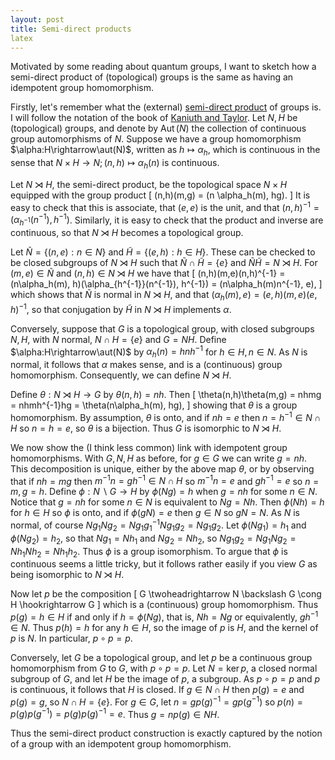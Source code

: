 ```yaml
---
layout: post
title: Semi-direct products
latex
---
```


Motivated by some reading about quantum groups, I want to sketch how a semi-direct product of (topological)
groups is the same as having an idempotent group homomorphism.

Firstly, let's remember what the (external) [semi-direct product](https://en.wikipedia.org/wiki/Semidirect_product)
of groups is.  I will follow the notation of the book of [Kaniuth and Taylor](https://doi.org/10.1017/CBO9781139045391).
Let $N,H$ be (topological) groups, and denote by $\newcommand{\aut}{\operatorname{Aut}}\aut(N)$ the collection
of continuous group automorphisms of $N$.  Suppose we have a group homomorphism $\alpha:H\rightarrow\aut(N)$,
written as $h\mapsto \alpha_h$, which is continuous in the sense that $N\times H\rightarrow N;
(n,h)\mapsto \alpha_h(n)$ is continuous.

<!--more-->

Let $N \rtimes H$, the semi-direct product, be the topological space $N\times H$ equipped with the
group product
\[ (n,h)(m,g) = (n \alpha_h(m), hg). \]
It is easy to check that this is associate, that $(e,e)$ is the unit, and that $(n,h)^{-1} =
(\alpha_{h^{-1}}(n^{-1}), h^{-1})$.  Similarly, it is easy to check that the product and inverse
are continuous, so that $N \rtimes H$ becomes a topological group.

Let $\tilde N = \{(n,e) : n\in N\}$ and $\tilde H = \{(e,h):h\in H\}$.  These can be checked to be closed
subgroups of $N \rtimes H$ such that $\tilde N \cap \tilde H = \{e\}$ and $\tilde N\tilde H = N \rtimes H$.
For $(m,e)\in \tilde N$ and $(n,h)\in N \rtimes H$ we have that
\[ (n,h)(m,e)(n,h)^{-1} = (n\alpha_h(m), h)(\alpha_{h^{-1}}(n^{-1}), h^{-1})
= (n\alpha_h(m)n^{-1}, e), \]
which shows that $\tilde N$ is normal in $N \rtimes H$, and that $(\alpha_h(m),e)
= (e,h)(m,e)(e,h)^{-1}$, so that conjugation by $\tilde H$ in $N \rtimes H$ implements $\alpha$.

Conversely, suppose that $G$ is a topological group, with closed subgroups $N,H$, with $N$ normal,
$N\cap H=\{e\}$ and $G = NH$.  Define $\alpha:H\rightarrow\aut(N)$ by $\alpha_h(n) = hnh^{-1}$
for $h\in H, n\in N$.  As $N$ is normal, it follows that $\alpha$ makes sense, and
is a (continuous) group homomorphism.  Consequently, we can define $N \rtimes H$.  

Define $\theta:N \rtimes H\rightarrow G$ by $\theta(n,h)=nh$.  Then
\[ \theta(n,h)\theta(m,g) = nhmg = nhmh^{-1}hg = \theta(n\alpha_h(m), hg), \]
showing that $\theta$ is a group homomorphism.  By assumption, $\theta$ is onto, and if
$nh=e$ then $n = h^{-1} \in N\cap H$ so $n=h=e$, so $\theta$ is a bijection.  Thus $G$ is
isomorphic to $N \rtimes H$.

We now show the (I think less common) link with idempotent group homomorphisms.  With $G,N,H$ as
before, for $g\in G$ we can write $g=nh$.  This decomposition is unique, either by the above
map $\theta$, or by observing that if $nh=mg$ then $m^{-1}n = gh^{-1} \in N\cap H$ so
$m^{-1}n=e$ and $gh^{-1}=e$ so $n=m, g=h$.  Define $\phi : N \backslash G \rightarrow H$ by
$\phi(Ng) = h$ when $g=nh$ for some $n\in N$.  Notice that $g=nh$ for some $n\in N$ is equivalent
to $Ng = Nh$.  Then $\phi(Nh) = h$ for $h\in H$ so $\phi$ is
onto, and if $\phi(gN) = e$ then $g\in N$ so $gN=N$.  As $N$ is normal, of course $Ng_1 Ng_2
= N g_1 g_1^{-1}Ng_1 g_2 = N g_1g_2$.  Let $\phi(Ng_1)=h_1$ and $\phi(Ng_2)=h_2$, so that
$Ng_1=Nh_1$ and $Ng_2=Nh_2$, so $Ng_1g_2 = Ng_1 Ng_2 = Nh_1 Nh_2 = Nh_1h_2$.  Thus $\phi$
is a group isomorphism.  To argue that $\phi$ is continuous seems a little tricky, but it
follows rather easily if you view $G$ as being isomorphic to $N \rtimes H$.

Now let $p$ be the composition
\[ G \twoheadrightarrow N \backslash G \cong H \hookrightarrow G \]
which is a (continuous) group homomorphism.  Thus $p(g)=h\in H$ if and only if
$h = \phi(Ng)$, that is, $Nh=Ng$ or equivalently, $gh^{-1} \in N$.
Thus $p(h)=h$ for any $h\in H$, so the image of $p$ is $H$, and the kernel of $p$ is $N$.
In particular, $p\circ p=p$.

Conversely, let $G$ be a topological group, and let $p$ be a continuous group homomorphism
from $G$ to $G$, with $p\circ p =p$.  Let $N=\ker p$, a closed normal subgroup of $G$,
and let $H$ be the image of $p$, a subgroup.  As $p\circ p=p$ and $p$ is continuous, it
follows that $H$ is closed.  If $g\in N\cap H$ then $p(g)=e$ and $p(g)=g$, so $N\cap H=\{e\}$.
For $g\in G$, let $n = g p(g)^{-1} = gp(g^{-1})$ so $p(n) = p(g) p(g^{-1})
= p(g)p(g)^{-1} = e$.  Thus $g = n p(g) \in NH$.

Thus the semi-direct product construction is exactly captured by the notion of a group
with an idempotent group homomorphism.
